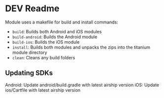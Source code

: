 # DEV Readme

Module uses a makefile for build and install commands:
- `build`: Builds both Android and iOS modules
- `build-android`: Builds the Android module
- `build-ios`: Builds the iOS module
- `install`: Builds both modules and unpacks the zips into the titanium module directory
- `clean`: Cleans any build folders

## Updating SDKs
Android: Update android/build.gradle with latest airship version
iOS: Update ios/Cartfile with latest airship version
